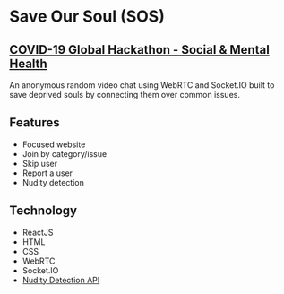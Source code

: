 # Save Our Soul (SOS)
## [COVID-19 Global Hackathon - Social & Mental Health](https://covid-global-hackathon-2.devpost.com/)
An anonymous random video chat using WebRTC and Socket.IO built to save deprived souls by connecting them over common issues.

## Features
- Focused website
- Join by category/issue
- Skip user
- Report a user
- Nudity detection

## Technology
- ReactJS
- HTML
- CSS
- WebRTC
- Socket.IO
- [Nudity Detection API](https://rapidapi.com/macgyverapi/api/nudity-detection)
